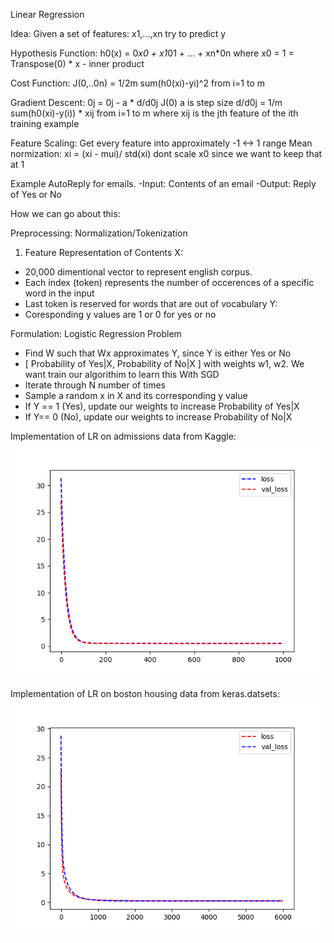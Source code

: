 Linear Regression

Idea:
   Given a set of features: x1,...,xn try to predict y

Hypothesis Function:
   h0(x) = 0*x0 + x1*01 + ... + xn*0n where x0 = 1
         = Transpose(0) * x - inner product

Cost Function:
   J(0,..0n) = 1/2m sum(h0(xi)-yi)^2 from i=1 to m

Gradient Descent:
   0j = 0j - a * d/d0j J(0) a is step size
   d/d0j = 1/m sum(h0(xi)-y(i)) * xij from i=1 to m where xij is the jth
feature of the ith training example

Feature Scaling:
   Get every feature into approximately -1 <-> 1 range
   Mean normization: xi = (xi - mui)/ std(xi) dont scale x0 since we want
to keep that at 1
   
Example
AutoReply for emails. 
-Input: Contents of an email
-Output: Reply of Yes or No

How we can go about this: 

Preprocessing: Normalization/Tokenization
1. Feature Representation of Contents
 X:
 - 20,000 dimentional vector to represent english corpus.
 - Each index (token) represents the number of occerences of a specific word in
   the input
 - Last token is reserved for words that are out of vocabulary
 Y:
 - Coresponding y values are 1 or 0 for yes or no

Formulation: Logistic Regression Problem
 - Find W such that Wx approximates Y, since Y is either Yes or No
 - [ Probability of Yes|X, Probability of No|X ] with weights w1, w2. We want train our algorithim
   to learn this
 With SGD
 - Iterate through N number of times
 - Sample a random x in X and its corresponding y value
 - If Y == 1 (Yes), update our weights to increase Probability of Yes|X
 - If Y== 0 (No), update our weights to increase Probability of No|X

Implementation of LR on admissions data from Kaggle:
![Loss of implementation](admissions_data_LR_loss.png?raw=true)


Implementation of LR on boston housing data from keras.datsets:
![Loss of implementation](boston_housingLR_loss.png?raw=true)
